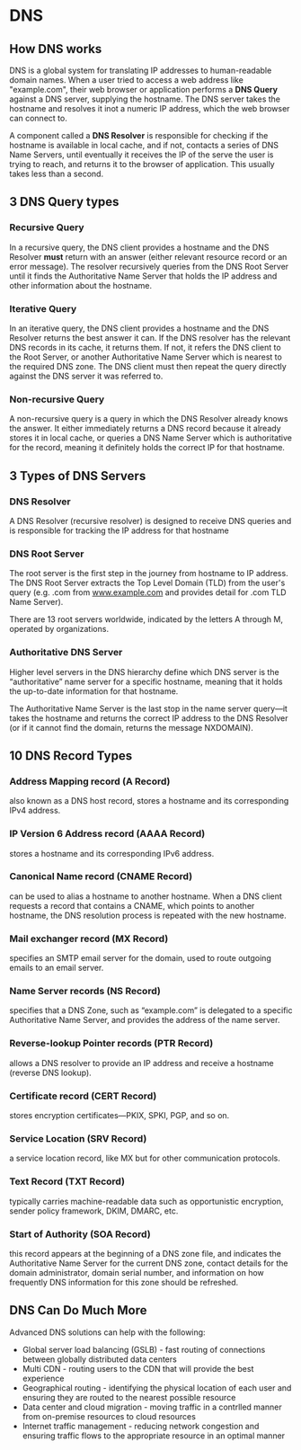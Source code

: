 # DNS

## How DNS works
DNS is a global system for translating IP addresses to human-readable domain names. When a user tried to access a web address like "example.com", their web browser or application performs a **DNS Query** against a DNS server, supplying the hostname. The DNS server takes the hostname and resolves it inot a numeric IP address, which the web browser can connect to.

A component called a **DNS Resolver** is responsible for checking if the hostname is available in local cache, and if not, contacts a series of DNS Name Servers, until eventually it receives the IP of the serve the user is trying to reach, and returns it to the browser of application. This usually takes less than a second.

## 3 DNS Query types

### Recursive Query
In a recursive query, the DNS client provides a hostname and the DNS Resolver **must** return with an answer (either relevant resource record or an error message). The resolver recursively queries from the DNS Root Server until it finds the Authoritative Name Server that holds the IP address and other information about the hostname.

### Iterative Query
In an iterative query, the DNS client provides a hostname and the DNS Resolver returns the best answer it can. If the DNS resolver has the relevant DNS records in its cache, it returns them. If not, it refers the DNS client to the Root Server, or another Authoritative Name Server which is nearest to the required DNS zone. The DNS client must then repeat the query directly against the DNS server it was referred to.

### Non-recursive Query
A non-recursive query is a query in which the DNS Resolver already knows the answer. It either immediately returns a DNS record because it already stores it in local cache, or queries a DNS Name Server which is authoritative for the record, meaning it definitely holds the correct IP for that hostname.

## 3 Types of DNS Servers

### DNS Resolver
A DNS Resolver (recursive resolver) is designed to receive DNS queries and is responsible for tracking the IP address for that hostname

### DNS Root Server
The root server is the first step in the journey from hostname to IP address. The DNS Root Server extracts the Top Level Domain (TLD) from the user's query (e.g. .com from www.example.com and provides detail for .com TLD Name Server).

There are 13 root servers worldwide, indicated by the letters A through M, operated by organizations.

### Authoritative DNS Server
Higher level servers in the DNS hierarchy define which DNS server is the “authoritative” name server for a specific hostname, meaning that it holds the up-to-date information for that hostname.

The Authoritative Name Server is the last stop in the name server query—it takes the hostname and returns the correct IP address to the DNS Resolver (or if it cannot find the domain, returns the message NXDOMAIN).

## 10 DNS Record Types

### Address Mapping record (A Record)
also known as a DNS host record, stores a hostname and its corresponding IPv4 address.

### IP Version 6 Address record (AAAA Record)
stores a hostname and its corresponding IPv6 address.

### Canonical Name record (CNAME Record)
can be used to alias a hostname to another hostname. When a DNS client requests a record that contains a CNAME, which points to another hostname, the DNS resolution process is repeated with the new hostname.

### Mail exchanger record (MX Record)
specifies an SMTP email server for the domain, used to route outgoing emails to an email server.

### Name Server records (NS Record)
specifies that a DNS Zone, such as “example.com” is delegated to a specific Authoritative Name Server, and provides the address of the name server.

### Reverse-lookup Pointer records (PTR Record)
allows a DNS resolver to provide an IP address and receive a hostname (reverse DNS lookup).

### Certificate record (CERT Record)
stores encryption certificates—PKIX, SPKI, PGP, and so on.

### Service Location (SRV Record)
a service location record, like MX but for other communication protocols.

### Text Record (TXT Record)
typically carries machine-readable data such as opportunistic encryption, sender policy framework, DKIM, DMARC, etc.

### Start of Authority (SOA Record)
this record appears at the beginning of a DNS zone file, and indicates the Authoritative Name Server for the current DNS zone, contact details for the domain administrator, domain serial number, and information on how frequently DNS information for this zone should be refreshed.

## DNS Can Do Much More
Advanced DNS solutions can help with the following:

- Global server load balancing (GSLB) - fast routing of connections between globally distributed data centers
- Multi CDN - routing users to the CDN that will provide the best experience
- Geographical routing - identifying the physical location of each user and ensuring they are routed to the nearest possible resource
- Data center and cloud migration - moving traffic in a contrlled manner from on-premise resources to cloud resources
- Internet traffic management - reducing network congestion and ensuring traffic flows to the appropriate resource in an optimal manner
